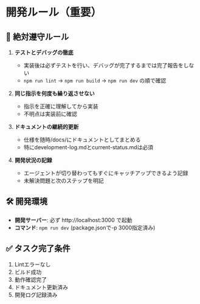 # 開発ルール（重要）

## 🔴 絶対遵守ルール

1. **テストとデバッグの徹底**
   - 実装後は必ずテストを行い、デバッグが完了するまでは完了報告をしない
   - `npm run lint` → `npm run build` → `npm run dev` の順で確認

2. **同じ指示を何度も繰り返させない**
   - 指示を正確に理解してから実装
   - 不明点は実装前に確認

3. **ドキュメントの継続的更新**
   - 仕様を随時/docs/にドキュメントとしてまとめる
   - 特にdevelopment-log.mdとcurrent-status.mdは必須

4. **開発状況の記録**
   - エージェントが切り替わってもすぐにキャッチアップできるよう記録
   - 未解決問題と次のステップを明記

## 🛠 開発環境

- **開発サーバー**: 必ず http://localhost:3000 で起動
- **コマンド**: `npm run dev` (package.jsonで-p 3000指定済み)

## ✅ タスク完了条件

1. Lintエラーなし
2. ビルド成功
3. 動作確認完了
4. ドキュメント更新済み
5. 開発ログ記録済み